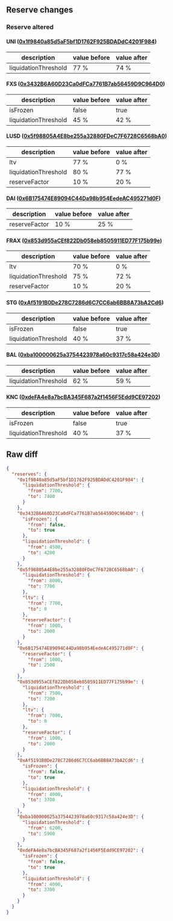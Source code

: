## Reserve changes

### Reserve altered

#### UNI ([0x1f9840a85d5aF5bf1D1762F925BDADdC4201F984](https://etherscan.io/address/0x1f9840a85d5aF5bf1D1762F925BDADdC4201F984))

| description | value before | value after |
| --- | --- | --- |
| liquidationThreshold | 77 % | 74 % |


#### FXS ([0x3432B6A60D23Ca0dFCa7761B7ab56459D9C964D0](https://etherscan.io/address/0x3432B6A60D23Ca0dFCa7761B7ab56459D9C964D0))

| description | value before | value after |
| --- | --- | --- |
| isFrozen | false | true |
| liquidationThreshold | 45 % | 42 % |


#### LUSD ([0x5f98805A4E8be255a32880FDeC7F6728C6568bA0](https://etherscan.io/address/0x5f98805A4E8be255a32880FDeC7F6728C6568bA0))

| description | value before | value after |
| --- | --- | --- |
| ltv | 77 % | 0 % |
| liquidationThreshold | 80 % | 77 % |
| reserveFactor | 10 % | 20 % |


#### DAI ([0x6B175474E89094C44Da98b954EedeAC495271d0F](https://etherscan.io/address/0x6B175474E89094C44Da98b954EedeAC495271d0F))

| description | value before | value after |
| --- | --- | --- |
| reserveFactor | 10 % | 25 % |


#### FRAX ([0x853d955aCEf822Db058eb8505911ED77F175b99e](https://etherscan.io/address/0x853d955aCEf822Db058eb8505911ED77F175b99e))

| description | value before | value after |
| --- | --- | --- |
| ltv | 70 % | 0 % |
| liquidationThreshold | 75 % | 72 % |
| reserveFactor | 10 % | 20 % |


#### STG ([0xAf5191B0De278C7286d6C7CC6ab6BB8A73bA2Cd6](https://etherscan.io/address/0xAf5191B0De278C7286d6C7CC6ab6BB8A73bA2Cd6))

| description | value before | value after |
| --- | --- | --- |
| isFrozen | false | true |
| liquidationThreshold | 40 % | 37 % |


#### BAL ([0xba100000625a3754423978a60c9317c58a424e3D](https://etherscan.io/address/0xba100000625a3754423978a60c9317c58a424e3D))

| description | value before | value after |
| --- | --- | --- |
| liquidationThreshold | 62 % | 59 % |


#### KNC ([0xdeFA4e8a7bcBA345F687a2f1456F5Edd9CE97202](https://etherscan.io/address/0xdeFA4e8a7bcBA345F687a2f1456F5Edd9CE97202))

| description | value before | value after |
| --- | --- | --- |
| isFrozen | false | true |
| liquidationThreshold | 40 % | 37 % |


## Raw diff

```json
{
  "reserves": {
    "0x1f9840a85d5aF5bf1D1762F925BDADdC4201F984": {
      "liquidationThreshold": {
        "from": 7700,
        "to": 7400
      }
    },
    "0x3432B6A60D23Ca0dFCa7761B7ab56459D9C964D0": {
      "isFrozen": {
        "from": false,
        "to": true
      },
      "liquidationThreshold": {
        "from": 4500,
        "to": 4200
      }
    },
    "0x5f98805A4E8be255a32880FDeC7F6728C6568bA0": {
      "liquidationThreshold": {
        "from": 8000,
        "to": 7700
      },
      "ltv": {
        "from": 7700,
        "to": 0
      },
      "reserveFactor": {
        "from": 1000,
        "to": 2000
      }
    },
    "0x6B175474E89094C44Da98b954EedeAC495271d0F": {
      "reserveFactor": {
        "from": 1000,
        "to": 2500
      }
    },
    "0x853d955aCEf822Db058eb8505911ED77F175b99e": {
      "liquidationThreshold": {
        "from": 7500,
        "to": 7200
      },
      "ltv": {
        "from": 7000,
        "to": 0
      },
      "reserveFactor": {
        "from": 1000,
        "to": 2000
      }
    },
    "0xAf5191B0De278C7286d6C7CC6ab6BB8A73bA2Cd6": {
      "isFrozen": {
        "from": false,
        "to": true
      },
      "liquidationThreshold": {
        "from": 4000,
        "to": 3700
      }
    },
    "0xba100000625a3754423978a60c9317c58a424e3D": {
      "liquidationThreshold": {
        "from": 6200,
        "to": 5900
      }
    },
    "0xdeFA4e8a7bcBA345F687a2f1456F5Edd9CE97202": {
      "isFrozen": {
        "from": false,
        "to": true
      },
      "liquidationThreshold": {
        "from": 4000,
        "to": 3700
      }
    }
  }
}
```